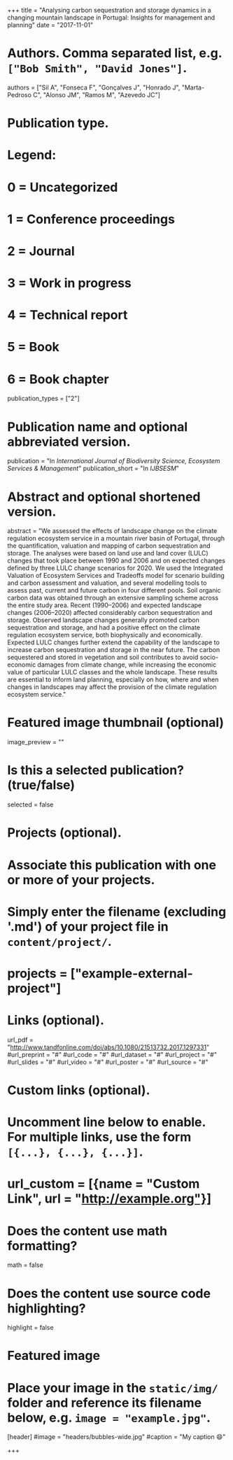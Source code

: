 +++
title = "Analysing carbon sequestration and storage dynamics in a changing mountain landscape in Portugal: Insights for management and planning"
date = "2017-11-01"

# Authors. Comma separated list, e.g. `["Bob Smith", "David Jones"]`.
authors = ["Sil A", "Fonseca F", "Gonçalves J", "Honrado J", "Marta-Pedroso C", "Alonso JM", "Ramos M", "Azevedo JC"]

# Publication type.
# Legend:
# 0 = Uncategorized
# 1 = Conference proceedings
# 2 = Journal
# 3 = Work in progress
# 4 = Technical report
# 5 = Book
# 6 = Book chapter
publication_types = ["2"]

# Publication name and optional abbreviated version.
publication = "In *International Journal of Biodiversity Science, Ecosystem Services & Management*"
publication_short = "In *IJBSESM*"

# Abstract and optional shortened version.
abstract = "We assessed the effects of landscape change on the climate regulation ecosystem service in a mountain river basin of Portugal, through the quantification, valuation and mapping of carbon sequestration and storage. The analyses were based on land use and land cover (LULC) changes that took place between 1990 and 2006 and on expected changes defined by three LULC change scenarios for 2020. We used the Integrated Valuation of Ecosystem Services and Tradeoffs model for scenario building and carbon assessment and valuation, and several modelling tools to assess past, current and future carbon in four different pools. Soil organic carbon data was obtained through an extensive sampling scheme across the entire study area. Recent (1990–2006) and expected landscape changes (2006–2020) affected considerably carbon sequestration and storage. Observed landscape changes generally promoted carbon sequestration and storage, and had a positive effect on the climate regulation ecosystem service, both biophysically and economically. Expected LULC changes further extend the capability of the landscape to increase carbon sequestration and storage in the near future. The carbon sequestered and stored in vegetation and soil contributes to avoid socio-economic damages from climate change, while increasing the economic value of particular LULC classes and the whole landscape. These results are essential to inform land planning, especially on how, where and when changes in landscapes may affect the provision of the climate regulation ecosystem service."

# Featured image thumbnail (optional)
image_preview = ""

# Is this a selected publication? (true/false)
selected = false

# Projects (optional).
#   Associate this publication with one or more of your projects.
#   Simply enter the filename (excluding '.md') of your project file in `content/project/`.
# projects = ["example-external-project"]

# Links (optional).
url_pdf = "http://www.tandfonline.com/doi/abs/10.1080/21513732.2017.1297331"
#url_preprint = "#"
#url_code = "#"
#url_dataset = "#"
#url_project = "#"
#url_slides = "#"
#url_video = "#"
#url_poster = "#"
#url_source = "#"

# Custom links (optional).
# Uncomment line below to enable. For multiple links, use the form `[{...}, {...}, {...}]`.
#
# url_custom = [{name = "Custom Link", url = "http://example.org"}]

# Does the content use math formatting?
math = false

# Does the content use source code highlighting?
highlight = false

# Featured image
# Place your image in the `static/img/` folder and reference its filename below, e.g. `image = "example.jpg"`.
[header]
  #image = "headers/bubbles-wide.jpg"
  #caption = "My caption :smile:"

+++

